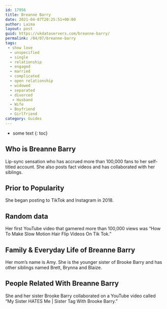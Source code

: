 ```yaml
---
id: 17956
title: Breanne Barry
date: 2021-04-07T20:25:51+00:00
author: Laima
layout: post
guid: https://ukdataservers.com/breanne-barry/
permalink: /04/07/breanne-barry
tags:
 - show love
  - unspecified
  - single
  - relationship
  - engaged
  - married
  - complicated
  - open relationship
  - widowed
  - separated
  - divorced
   - Husband
  - Wife
  - Boyfriend
  - Girlfriend
category: Guides
---
```


* some text
{: toc}


## Who is Breanne Barry
                  
                  
                  
Lip-sync sensation who has accrued more than 100,000 fans to her self-titled account. She also posts fact videos and has collaborated with her siblings.  
                  
              
            
              
            
                
                
                
## Prior to Popularity
                  
                  
                  
She began posting to TikTok and Instagram in 2018. 
                  
              
            
              
            
                
                
                
## Random data
                  
                  
                  
Her first YouTube video that garnered more than 100,000 views was &#8220;How To Make Slow Motion Hair Flip Videos On Tik Tok.&#8221; 
                  
              
            
              
            
                
                
                
## Family & Everyday Life of Breanne Barry
                  
                  
                  
Her mom&#8217;s name is Amy. She is the younger sister of Brooke Barry and has other siblings named Brett, Brynna and Blaize.
                  
              
            
              
            
                
                
                
## People Related With Breanne Barry
                  
                  
                  
She and her sister Brooke Barry collaborated on a YouTube video called &#8220;My Sister HATES Me | Sister Tag With Brooke Barry.&#8221;
                  
              
            
              
            
                
              
            
              
              
            
            
              
            
          
          
          